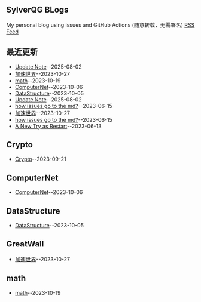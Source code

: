 ## SylverQG BLogs
My personal blog using issues and GitHub Actions (随意转载，无需署名)
[RSS Feed](https://raw.githubusercontent.com/SylverQG/Blogs/master/feed.xml)

## 最近更新
- [Update Note](https://github.com/SylverQG/Blogs/issues/8)--2025-08-02
- [加速世界](https://github.com/SylverQG/Blogs/issues/7)--2023-10-27
- [math](https://github.com/SylverQG/Blogs/issues/6)--2023-10-19
- [ComputerNet](https://github.com/SylverQG/Blogs/issues/5)--2023-10-06
- [DataStructure](https://github.com/SylverQG/Blogs/issues/4)--2023-10-05
- [Update Note](https://github.com/SylverQG/Blogs/issues/8)--2025-08-02
- [how issues go to the md?](https://github.com/SylverQG/Blogs/issues/2)--2023-06-15
- [加速世界](https://github.com/SylverQG/Blogs/issues/7)--2023-10-27
- [how issues go to the md?](https://github.com/SylverQG/Blogs/issues/2)--2023-06-15
- [A New Try as Restart](https://github.com/SylverQG/Blogs/issues/1)--2023-06-13
## Crypto
- [Crypto](https://github.com/SylverQG/Blogs/issues/3)--2023-09-21
## ComputerNet
- [ComputerNet](https://github.com/SylverQG/Blogs/issues/5)--2023-10-06
## DataStructure
- [DataStructure](https://github.com/SylverQG/Blogs/issues/4)--2023-10-05
## GreatWall
- [加速世界](https://github.com/SylverQG/Blogs/issues/7)--2023-10-27
## math
- [math](https://github.com/SylverQG/Blogs/issues/6)--2023-10-19
